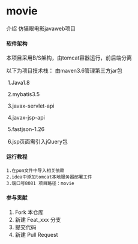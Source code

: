 # movie

 介绍
             仿猫眼电影javaweb项目

#### 软件架构

本项目采用B/S架构，由tomcat容器运行，前后端分离

以下为项目技术栈： 由maven3.6管理第三方jar包

​     1.Java1.8         

​      2.mybatis3.5                               

​     3.javax-servlet-api

​     4.javax-jsp-api

​     5.fastjson-1.26

​     6.jsp页面需引入jQuery包


#### 运行教程
```
1.在pom文件中导入相关依赖
2.idea中添加tomcat本地服务器部署工件
3.端口号8081 项目路径：movie
```



#### 参与贡献

1.  Fork 本仓库
2.  新建 Feat_xxx 分支
3.  提交代码
4.  新建 Pull Request

